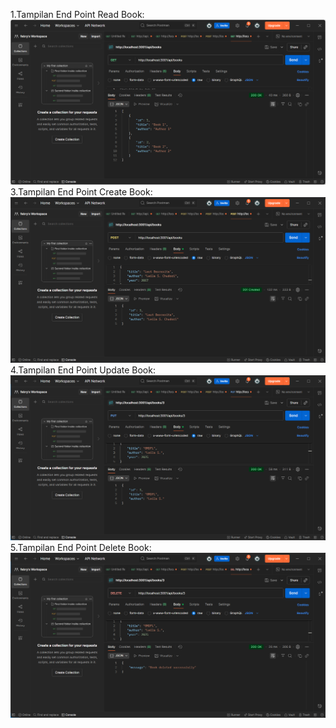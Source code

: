 1.Tampilan End Point Read Book:
    ![alt text](ss/image.png)
3.Tampilan End Point Create Book:
   ![alt text](ss/image-1.png)
4.Tampilan End Point Update Book:
   ![alt text](ss/image-2.png)
5.Tampilan End Point Delete Book:
  ![alt text](ss/image-3.png)